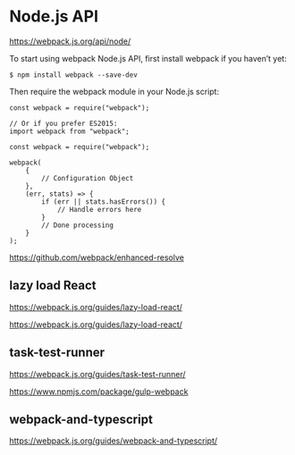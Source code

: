 # Node.js API


https://webpack.js.org/api/node/











To start using webpack Node.js API, first install webpack if you haven’t yet:

```
$ npm install webpack --save-dev

``` 

Then require the webpack module in your Node.js script:

```
const webpack = require("webpack");

// Or if you prefer ES2015:
import webpack from "webpack";

``` 





```
const webpack = require("webpack");

webpack(
    {
        // Configuration Object
    }, 
    (err, stats) => {
        if (err || stats.hasErrors()) {
            // Handle errors here
        }
        // Done processing
    }
);
``` 


https://github.com/webpack/enhanced-resolve









## lazy load React

https://webpack.js.org/guides/lazy-load-react/

https://webpack.js.org/guides/lazy-load-react/




## task-test-runner


https://webpack.js.org/guides/task-test-runner/



https://www.npmjs.com/package/gulp-webpack



## webpack-and-typescript

https://webpack.js.org/guides/webpack-and-typescript/









